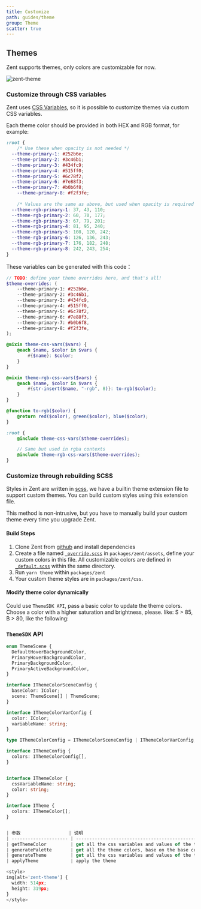 ```yaml
---
title: Customize
path: guides/theme
group: Theme
scatter: true
---
```


## Themes

Zent supports themes, only colors are customizable for now.

![zent-theme](https://img.yzcdn.cn/zanui/react/zent-theme.png)

### Customize through CSS variables

Zent uses [CSS Variables](https://developer.mozilla.org/en-US/docs/Web/CSS/Using_CSS_custom_properties), so it is possible to customize themes via custom CSS variables.

Each theme color should be provided in both HEX and RGB format, for example:

```css
:root {
	/* Use these when opacity is not needed */
  --theme-primary-1: #252b6e;
  --theme-primary-2: #3c46b1;
  --theme-primary-3: #434fc9;
  --theme-primary-4: #515ff0;
  --theme-primary-5: #6c78f2;
  --theme-primary-6: #7e88f3;
  --theme-primary-7: #b0b6f8;
	--theme-primary-8: #f2f3fe;
	
	/* Values are the same as above, but used when opacity is required */
  --theme-rgb-primary-1: 37, 43, 110;
  --theme-rgb-primary-2: 60, 70, 177;
  --theme-rgb-primary-3: 67, 79, 201;
  --theme-rgb-primary-4: 81, 95, 240;
  --theme-rgb-primary-5: 108, 120, 242;
  --theme-rgb-primary-6: 126, 136, 243;
  --theme-rgb-primary-7: 176, 182, 248;
  --theme-rgb-primary-8: 242, 243, 254;
}
```

These variables can be generated with this code：

```scss
// TODO: define your theme overrides here, and that's all!
$theme-overrides: (
	--theme-primary-1: #252b6e,
	--theme-primary-2: #3c46b1,
	--theme-primary-3: #434fc9,
	--theme-primary-4: #515ff0,
	--theme-primary-5: #6c78f2,
	--theme-primary-6: #7e88f3,
	--theme-primary-7: #b0b6f8,
	--theme-primary-8: #f2f3fe,
);

@mixin theme-css-vars($vars) {
	@each $name, $color in $vars {
		#{$name}: $color;
	}
}

@mixin theme-rgb-css-vars($vars) {
	@each $name, $color in $vars {
		#{str-insert($name, "-rgb", 8)}: to-rgb($color);
	}
}

@function to-rgb($color) {
	@return red($color), green($color), blue($color);
}

:root {
	@include theme-css-vars($theme-overrides);

	// Same but used in rgba contexts
	@include theme-rgb-css-vars($theme-overrides);
}
```

### Customize through rebuilding SCSS

Styles in Zent are written in [scss](https://sass-lang.com), we have a builtin theme extension file to support custom themes. You can build custom styles using this extension file.

This method is non-intrusive, but you have to manually build your custom theme every time you upgrade Zent.

#### Build Steps

1. Clone Zent from [github](https://github.com/youzan/zent) and install dependencies
2. Create a file named [`_override.scss`](https://github.com/youzan/zent/blob/master/packages/zent/assets/theme/_override_.scss) in `packages/zent/assets`, define your custom colors in this file. All customizable colors are defined in [`_default.scss`](https://github.com/youzan/zent/blob/master/packages/zent/assets/theme/_default.scss) within the same directory.
3. Run `yarn theme` within `packages/zent`
4. Your custom theme styles are in `packages/zent/css`.

#### Modify theme color dynamically

Could use `ThemeSDK API`, pass a basic color to update the theme colors. Choose a color with a higher saturation and brightness, please. like: S > 85, B > 80, like the following:

<!-- demo-slot-1 -->
<!-- demo-slot-2 -->
<!-- demo-slot-3 -->

### `ThemeSDK` API

```ts
enum ThemeScene {
  DefaultHoverBackgroundColor,
  PrimaryHoverBackgroundColor,
  PrimaryBackgroundColor,
  PrimaryActiveBackgroundColor,
}

interface IThemeColorSceneConfig {
  baseColor: IColor;
  scene: ThemeScene[] | ThemeScene;
}

interface IThemeColorVarConfig {
  color: IColor;
  variableName: string;
}

type IThemeColorConfig = IThemeColorSceneConfig | IThemeColorVarConfig;

interface IThemeConfig {
  colors: IThemeColorConfig[],
}


interface IThemeColor {
  cssVariableName: string;
  color: string;
}

interface ITheme {
  colors: IThemeColor[];
}


| 参数                  | 说明                                                                               | 类型                                                  | 默认值             |
| --------------------- | --------------------------------------------------------------------------------- | ---------------------------------------------------- | ------------------ |
| getThemeColor         | get all the css variables and values of the theme current theme                   | () => ITheme                                         |                    |
| generatePalette       | get all the theme colors, base on the base color                                  | (baseColor: string) => string[]                      |                    |
| generateTheme         | get all the css variables and values of the theme by semantic scene and value     | (config: IThemeConfig) => ITheme                       |                   |
| applyTheme            | apply the theme                                                                   | (theme: ITheme)  => void                             |                    |

<style>
img[alt='zent-theme'] {
  width: 514px;
  height: 319px;
}
</style>